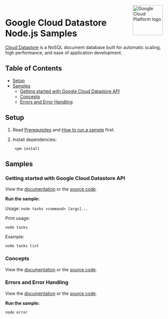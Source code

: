 <img src="https://avatars2.githubusercontent.com/u/2810941?v=3&s=96" alt="Google Cloud Platform logo" title="Google Cloud Platform" align="right" height="96" width="96"/>

# Google Cloud Datastore Node.js Samples

[Cloud Datastore][datastore_docs] is a NoSQL document database built for
automatic scaling, high performance, and ease of application development.

[datastore_docs]: https://cloud.google.com/datastore/docs/

## Table of Contents

* [Setup](#setup)
* [Samples](#samples)
  * [Getting started with Google Cloud Datastore API](#getting-started-with-google-cloud-datastore-api)
  * [Concepts](#concepts)
  * [Errors and Error Handling](#errors-and-error-handling)

## Setup

1. Read [Prerequisites][prereq] and [How to run a sample][run] first.
1. Install dependencies:

        npm install

[prereq]: ../README.md#prerequisities
[run]: ../README.md#how-to-run-a-sample

## Samples

### Getting started with Google Cloud Datastore API

View the [documentation][tasks_1] or the [source code][tasks_2].

__Run the sample:__

Usage: `node tasks <command> [args]...`

Print usage:

    node tasks

Example:

    node tasks list

[tasks_1]: tasks.js
[tasks_2]: https://cloud.google.com/datastore/docs/datastore-api-tutorial

### Concepts

View the [documentation][concepts_1] or the [source code][concepts_2].

[concepts_1]: concepts.js
[concepts_2]: https://cloud.google.com/datastore/docs/concepts/entities

### Errors and Error Handling

View the [documentation][error_1] or the [source code][error_2].

__Run the sample:__

    node error

[error_1]: error.js
[error_2]: https://cloud.google.com/datastore/docs/concepts/errors
